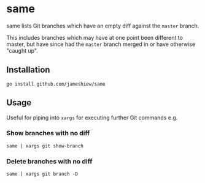 # same

same lists Git branches which have an empty diff against the `master` branch.

This includes branches which may have at one point been different to master, but have since had the `master` branch merged in or have otherwise "caught up".

## Installation

```shell script
go install github.com/jameshiew/same
```

## Usage

Useful for piping into `xargs` for executing further Git commands e.g.

### Show branches with no diff

```shell script
same | xargs git show-branch
```

### Delete branches with no diff

```shell script
same | xargs git branch -D
```
